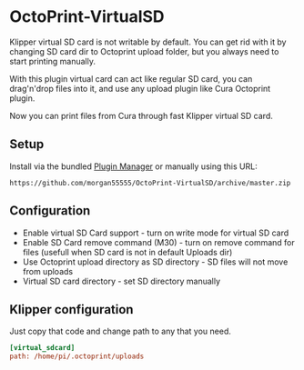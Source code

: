 # OctoPrint-VirtualSD

Klipper virtual SD card is not writable by default. You can get rid with it by changing SD card dir to Octoprint upload folder, but you always need to start printing manually.

With this plugin virtual card can act like regular SD card, you can drag'n'drop files into it, and use any upload plugin like Cura Octoprint plugin.

Now you can print files from Cura through fast Klipper virtual SD card.

## Setup

Install via the bundled [Plugin Manager](https://github.com/foosel/OctoPrint/wiki/Plugin:-Plugin-Manager)
or manually using this URL:

    https://github.com/morgan55555/OctoPrint-VirtualSD/archive/master.zip

## Configuration

 - Enable virtual SD Card support - turn on write mode for virtual SD card
 - Enable SD Card remove command (M30) - turn on remove command for files (usefull when SD card is not in default Uploads dir)
 - Use Octoprint upload directory as SD directory - SD files will not move from uploads
 - Virtual SD card directory - set SD directory manually

## Klipper configuration

Just copy that code and change path to any that you need.

```ini
[virtual_sdcard]
path: /home/pi/.octoprint/uploads
```
